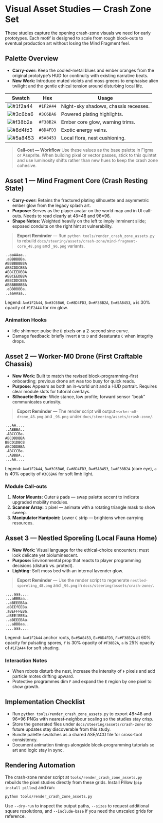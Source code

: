 # Visual Asset Studies — Crash Zone Set

These studies capture the opening crash-zone visuals we need for early prototypes. Each motif is designed to scale from rough block-outs to eventual production art without losing the Mind Fragment feel.

## Palette Overview
- **Carry-over:** Keep the cooled-metal blues and ember oranges from the original prototype’s HUD for continuity with existing narrative beats.
- **New Work:** Introduce muted violets and moss greens to emphasise alien twilight and the gentle ethical tension around disturbing local life.

| Swatch | Hex | Usage |
| --- | --- | --- |
| ![#1f2a44](https://via.placeholder.com/16/1f2a44/1f2a44.png) | `#1F2A44` | Night-sky shadows, chassis recesses. |
| ![#3c6ba6](https://via.placeholder.com/16/3c6ba6/3c6ba6.png) | `#3C6BA6` | Powered plating highlights. |
| ![#f38b2a](https://via.placeholder.com/16/f38b2a/f38b2a.png) | `#F38B2A` | Ember core glow, warning trims. |
| ![#8d4fd3](https://via.placeholder.com/16/8d4fd3/8d4fd3.png) | `#8D4FD3` | Exotic energy veins. |
| ![#5a8453](https://via.placeholder.com/16/5a8453/5a8453.png) | `#5A8453` | Local flora, nest cushioning. |

> **Call-out — Workflow**
> Use these values as the base palette in Figma or Aseprite. When building pixel or vector passes, stick to this quintet and use luminosity shifts rather than new hues to keep the crash zone cohesive.

## Asset 1 — Mind Fragment Core (Crash Resting State)
- **Carry-over:** Retains the fractured plating silhouette and asymmetric ember glow from the legacy splash art.
- **Purpose:** Serves as the player avatar on the world map and in UI call-outs. Needs to read clearly at 48×48 and 96×96.
- **Shape Notes:** Weighted heavily on the left to imply imminent slide; exposed conduits on the right hint at vulnerability.

> **Export Reminder** — Run `python tools/render_crash_zone_assets.py` to rebuild
> `docs/steering/assets/crash-zone/mind-fragment-core_48.png` and
> `_96.png` variants.

```
..aaAAaa..
.aBBBBBBa.
ABBBBBBBBA
ABBCDDCBBA
ABBCEEDBBA
ABBCEEDBBA
ABBCDDCBBA
ABBBBBBBBA
.aBBBBBBa.
..aaAAaa..
```

Legend: `A=#1F2A44`, `B=#3C6BA6`, `C=#8D4FD3`, `D=#F38B2A`, `E=#5A8453`, `a` is 30% opacity of `#1F2A44` for rim glow.

### Animation Hooks
- Idle shimmer: pulse the `D` pixels on a 2-second sine curve.
- Damage feedback: briefly invert `B` to `D` and desaturate `C` when integrity drops.

## Asset 2 — Worker-M0 Drone (First Craftable Chassis)
- **New Work:** Built to match the revised block-programming-first onboarding; previous drone art was too busy for quick reads.
- **Purpose:** Appears as both an in-world unit and a HUD portrait. Requires clear module slots for tutorial overlays.
- **Silhouette Beats:** Wide stance, low profile; forward sensor “beak” communicates curiosity.

> **Export Reminder** — The render script will output
> `worker-m0-drone_48.png` and `_96.png` under
> `docs/steering/assets/crash-zone/`.

```
...AA....
..ABBBA..
.ABCCCBa.
ABCDDDBBA
BBCD1DBCB
ABCDDDBBA
.ABCCCBa.
..ABBBA..
...AA....
```

Legend: `A=#1F2A44`, `B=#3C6BA6`, `C=#8D4FD3`, `D=#5A8453`, `1=#F38B2A` (core eye), `a` is 40% opacity of `#3C6BA6` for soft limb light.

### Module Call-outs
1. **Motor Mounts:** Outer `B` pads — swap palette accent to indicate upgraded mobility modules.
2. **Scanner Array:** `1` pixel — animate with a rotating triangle mask to show sweep.
3. **Manipulator Hardpoint:** Lower `C` strip — brightens when carrying resources.

## Asset 3 — Nestled Sporeling (Local Fauna Home)
- **New Work:** Visual language for the ethical-choice encounters; must look delicate yet bioluminescent.
- **Purpose:** Environmental prop that reacts to player programming decisions (disturb vs. protect).
- **Lighting:** Soft moss bed with an internal lavender glow.

> **Export Reminder** — Use the render script to regenerate
> `nestled-sporeling_48.png` and `_96.png` in
> `docs/steering/assets/crash-zone/`.

```
....aaa....
...aBBBaa..
..aBEEEBAa.
.aBEEfEEBa.
.aBEFFFEBa.
.aBEEfEEBa.
..aBEEEBAa.
...aBBBaa..
....aaa....
```

Legend: `A=#1F2A44` anchor roots, `B=#5A8453`, `E=#8D4FD3`, `F=#F38B2A` at 60% opacity for pulsating spores, `f` is 30% opacity of `#F38B2A`, `a` is 25% opacity of `#1F2A44` for soft shading.

### Interaction Notes
- When robots disturb the nest, increase the intensity of `F` pixels and add particle motes drifting upward.
- Protective programmes dim `F` and expand the `E` region by one pixel to show growth.

## Implementation Checklist
- Run `python tools/render_crash_zone_assets.py` to export 48×48 and 96×96 PNGs
  with nearest-neighbour scaling so the studies stay crisp.
- Store the generated files under `docs/steering/assets/crash-zone/` so future
  updates stay discoverable from this study.
- Bundle palette swatches as a shared ASE/ACO file for cross-tool consistency.
- Document animation timings alongside block-programming tutorials so art and
  logic stay in sync.

## Rendering Automation

The crash-zone render script at `tools/render_crash_zone_assets.py` rebuilds the
pixel studies directly from these grids. Install Pillow (`pip install pillow`)
and run:

```bash
python tools/render_crash_zone_assets.py
```

Use `--dry-run` to inspect the output paths, `--sizes` to request additional
square resolutions, and `--include-base` if you need the unscaled grids for
reference.
